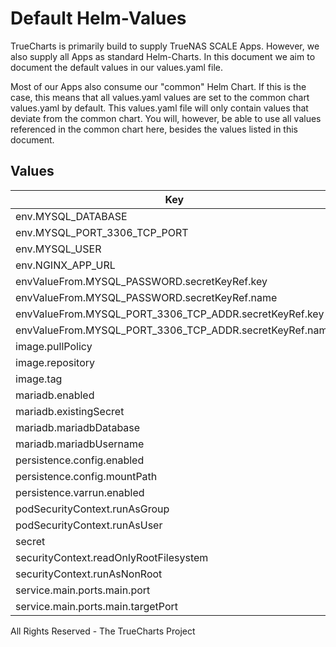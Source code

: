# Default Helm-Values

TrueCharts is primarily build to supply TrueNAS SCALE Apps.
However, we also supply all Apps as standard Helm-Charts. In this document we aim to document the default values in our values.yaml file.

Most of our Apps also consume our "common" Helm Chart.
If this is the case, this means that all values.yaml values are set to the common chart values.yaml by default. This values.yaml file will only contain values that deviate from the common chart.
You will, however, be able to use all values referenced in the common chart here, besides the values listed in this document.

## Values

| Key | Type | Default | Description |
|-----|------|---------|-------------|
| env.MYSQL_DATABASE | string | `"snipe-it"` |  |
| env.MYSQL_PORT_3306_TCP_PORT | string | `"3306"` |  |
| env.MYSQL_USER | string | `"snipe-it"` |  |
| env.NGINX_APP_URL | string | `"{{ include \"common.names.fullname\" . }}:8080"` |  |
| envValueFrom.MYSQL_PASSWORD.secretKeyRef.key | string | `"mariadb-password"` |  |
| envValueFrom.MYSQL_PASSWORD.secretKeyRef.name | string | `"mariadbcreds"` |  |
| envValueFrom.MYSQL_PORT_3306_TCP_ADDR.secretKeyRef.key | string | `"plainhost"` |  |
| envValueFrom.MYSQL_PORT_3306_TCP_ADDR.secretKeyRef.name | string | `"mariadbcreds"` |  |
| image.pullPolicy | string | `"IfNotPresent"` |  |
| image.repository | string | `"tccr.io/truecharts/snipe-it"` |  |
| image.tag | string | `"v5.4.1@sha256:aca251e971cd8310fb69dc6f98218e88c020b4397c34436fbbef62f3783991d1"` |  |
| mariadb.enabled | bool | `true` |  |
| mariadb.existingSecret | string | `"mariadbcreds"` |  |
| mariadb.mariadbDatabase | string | `"snipe-it"` |  |
| mariadb.mariadbUsername | string | `"snipe-it"` |  |
| persistence.config.enabled | bool | `true` |  |
| persistence.config.mountPath | string | `"/config"` |  |
| persistence.varrun.enabled | bool | `true` |  |
| podSecurityContext.runAsGroup | int | `0` |  |
| podSecurityContext.runAsUser | int | `0` |  |
| secret | object | `{}` |  |
| securityContext.readOnlyRootFilesystem | bool | `false` |  |
| securityContext.runAsNonRoot | bool | `false` |  |
| service.main.ports.main.port | int | `10120` |  |
| service.main.ports.main.targetPort | int | `80` |  |

All Rights Reserved - The TrueCharts Project
